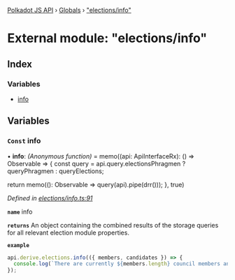 [Polkadot JS API](../README.md) › [Globals](../globals.md) › ["elections/info"](_elections_info_.md)

# External module: "elections/info"

## Index

### Variables

* [info](_elections_info_.md#const-info)

## Variables

### `Const` info

• **info**: *(Anonymous function)* =  memo((api: ApiInterfaceRx): () => Observable<DerivedElectionsInfo> => {
  const query = api.query.electionsPhragmen
    ? queryPhragmen
    : queryElections;

  return memo((): Observable<DerivedElectionsInfo> =>
    query(api).pipe(drr()));
}, true)

*Defined in [elections/info.ts:91](https://github.com/polkadot-js/api/blob/e601ae27a1/packages/api-derive/src/elections/info.ts#L91)*

**`name`** info

**`returns`** An object containing the combined results of the storage queries for
all relevant election module properties.

**`example`** 
<BR>

```javascript
api.derive.elections.info(({ members, candidates }) => {
  console.log(`There are currently ${members.length} council members and ${candidates.length} prospective council candidates.`);
});
```
